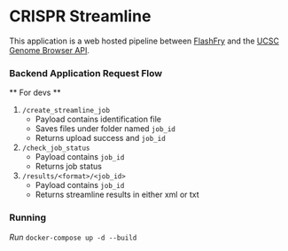 # CRISPR Streamline

This application is a web hosted pipeline between [FlashFry](https://github.com/mckennalab/FlashFry) and the [UCSC Genome Browser API](https://genome.ucsc.edu/).

### Backend Application Request Flow
** For devs **

1. `/create_streamline_job`
   - Payload contains identification file
   - Saves files under folder named `job_id`
   - Returns upload success and `job_id`
2. `/check_job_status`
   - Payload contains `job_id`
   - Returns job status
3. `/results/<format>/<job_id>`
   - Payload contains `job_id`
   - Returns streamline results in either xml or txt

### Running

_Run_
`docker-compose up -d --build`
